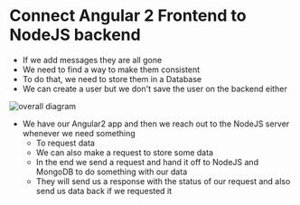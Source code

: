 # Connect Angular 2 Frontend to NodeJS backend
* If we add messages they are all gone
* We need to find a way to make them consistent
* To do that, we need to store them in a Database
* We can create a user but we don't save the user on the backend either

![overall diagram](https://i.imgur.com/BE173vK.png)

* We have our Angular2 app and then we reach out to the NodeJS server whenever we need something
    - To request data
    - We can also make a request to store some data
    - In the end we send a request and hand it off to NodeJS and MongoDB to do something with our data
    - They will send us a response with the status of our request and also send us data back if we requested it
